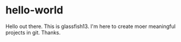 # hello-world
Hello out there. This is glassfish13. I'm here to create moer meaningful projects in git. Thanks.

